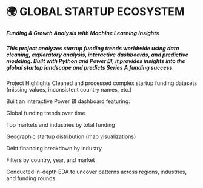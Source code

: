 # 🌍 GLOBAL STARTUP ECOSYSTEM

##### Funding & Growth Analysis with Machine Learning Insights

##### This project analyzes startup funding trends worldwide using data cleaning, exploratory analysis, interactive dashboards, and predictive modeling. Built with Python and Power BI, it provides insights into the global startup landscape and predicts Series A funding success.

Project Highlights
Cleaned and processed complex startup funding datasets (missing values, inconsistent country names, etc.)

Built an interactive Power BI dashboard featuring:

Global funding trends over time

Top markets and industries by total funding

Geographic startup distribution (map visualizations)

Debt financing breakdown by industry

Filters by country, year, and market

Conducted in-depth EDA to uncover patterns across regions, industries, and funding rounds

